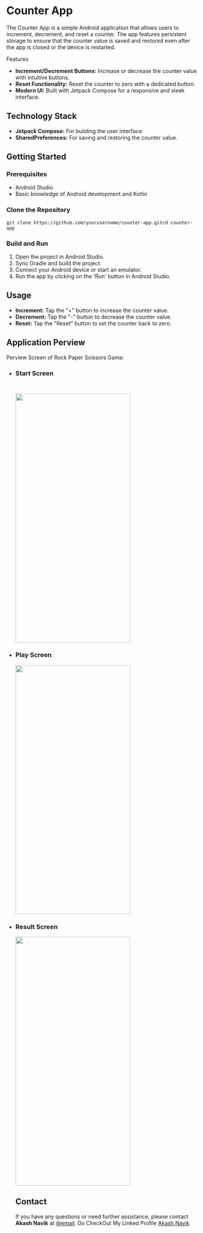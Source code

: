 </head>
<body>
    <h1>Counter App</h1>
    <p>The Counter App is a simple Android application that allows users to increment, decrement, and reset a counter. The app features persistent storage to ensure that the counter value is saved and restored even after the app is closed or the device is restarted.</p  
  <h2>Features</h2>
    <ul>
        <li><strong>Increment/Decrement Buttons:</strong> Increase or decrease the counter value with intuitive buttons.</li>
        <li><strong>Reset Functionality:</strong> Reset the counter to zero with a dedicated button.</li>
<!--         <li><strong>Persistent Storage:</strong> Counter value is saved and restored after closing or restarting the app.</li> -->
        <li><strong>Modern UI:</strong> Built with Jetpack Compose for a responsive and sleek interface.</li>
<!--         <li><strong>Customizable Settings:</strong> Adjust button colors and counter values according to user preferences.</li> -->
    </ul>
    <h2>Technology Stack</h2>
    <ul>
        <li><strong>Jetpack Compose:</strong> For building the user interface.</li>
        <li><strong>SharedPreferences:</strong> For saving and restoring the counter value.</li>
    </ul>
    <h2>Getting Started</h2>
    <h3>Prerequisites</h3>
    <ul>
        <li>Android Studio</li>
        <li>Basic knowledge of Android development and Kotlin</li>
    </ul>
    <h3>Clone the Repository</h3>
    <pre><code>git clone https://github.com/yourusername/counter-app.gitcd counter-app</code></pre>
    <h3>Build and Run</h3>
    <ol>
        <li>Open the project in Android Studio.</li>
        <li>Sync Gradle and build the project.</li>
        <li>Connect your Android device or start an emulator.</li>
        <li>Run the app by clicking on the 'Run' button in Android Studio.</li>
    </ol>
    <h2>Usage</h2>
    <ul>
        <li><strong>Increment:</strong> Tap the "+" button to increase the counter value.</li>
        <li><strong>Decrement:</strong> Tap the "-" button to decrease the counter value.</li>
        <li><strong>Reset:</strong> Tap the "Reset" button to set the counter back to zero.</li>
    </ul>
    <h2>Application Perview </h2>
    <p>Perview Screen of Rock Paper Scissors Game:</p>
    <ul>
        <li><h3>Start Screen<h3><br>
        <img src ="StartScreenRPS.png" width="300" height="650">
        </li>
        <li><h3>Play Screen </h3>
        <img src = "Main.png"width="300" height="650">
        </li>
        <li><h3>Result Screen </h3>
          <img src ="last.png" width="300" height="650">
        </li>
    </ol>
    <h2>Contact</h2>
    <p>If you have any questions or need further assistance, please contact <strong>Akash Navik</strong> at <a href="akashnavik05@gmail.com">@email</a>.
      Do CheckOut My Linked Profile <a href ="https://www.linkedin.com/in/akash-navik-38007617a/">Akash Navik</a>
    </p>
</body>
